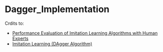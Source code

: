 # Dagger_Implementation

Crdits to: 
- [Performance Evaluation of Imitation Learning Algorithms with Human Experts](https://github.com/ErikBavenstrand/Performance-Evaluation-of-Imitation-Learning-Algorithms-with-Human-Experts.git)
- [Imitation Learning (DAgger Algorithm)](https://github.com/kvgarimella/dagger.git)
